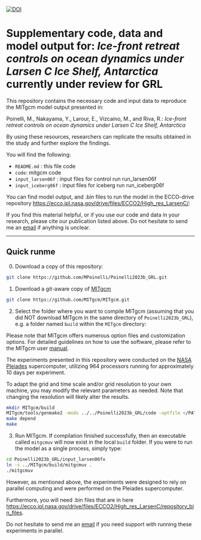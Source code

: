 [![DOI](https://zenodo.org/badge/672878589.svg)](https://zenodo.org/badge/latestdoi/672878589)
# Supplementary code, data and model output for: _Ice-front retreat controls on ocean dynamics under Larsen C Ice Shelf, Antarctica_ currently under review for GRL

This repository contains the necessary code and input data to reproduce the MITgcm model output presented in:

Poinelli, M., Nakayama, Y., Larour, E., Vizcaino, M., and Riva, R.: 
_Ice-front retreat controls on ocean dynamics under Larsen C Ice Shelf, Antarctica_

By using these resources, researchers can replicate the results obtained in the study and further explore the findings.


You will find the following:
* `README.md`			: this file	code				
* `code`: mitgcm code
* `input_larsen06f`			: input files for control run run_larsen06f
* `input_iceberg06f`  : input files for iceberg run run_iceberg06f

You can find model output, and .bin files to run the model in the ECCO-drive repository https://ecco.jpl.nasa.gov/drive/files/ECCO2/High_res_LarsenC/:

If you find this material helpful, or if you use our code and data in your research, please cite our publication listed above.
Do not hesitate to send me an [email](mailto:mattia.poinelli@jpl.nasa.gov) if anything is unclear.

---
## Quick runme

0) Download a copy of this repository:

```bash
git clone https://github.com/MPoinelli/Poinelli2023b_GRL.git
```

1) Download a git-aware copy of [MITgcm](http://mitgcm.org)

```bash
git clone https://github.com/MITgcm/MITgcm.git
```

2) Select the folder where you want to compile MITgcm (assuming that you did NOT download MITgcm in the same directory of `Poinelli2023b_GRL`), e.g. a folder named `build` within the `MITgcm` directory:

Please note that MITgcm offers numerous option files and customization options. For detailed guidelines on how to use the software, please refer to the MITgcm user [manual](https://mitgcm.readthedocs.io/en/latest/index.html).

The experiments presented in this repository were conducted on the [NASA Pleiades](https://www.nas.nasa.gov/hecc/#url) supercomputer, utilizing 964 processors running for approximately 10 days per experiment.

To adapt the grid and time scale and/or grid resolution to your own machine, you may modify the relevant parameters as needed. Note that changing the resolution will likely alter the results.

```bash
mkdir MITgcm/build
MITgcm/tools/genmake2 -mods ../../Poinelli2023b_GRL/code -optfile </PATH/TO/OPTFILE>
make depend
make
```

3) Run MITgcm. If compilation finished successfully, then an executable called `mitgcmuv` will now exist in the local `build` folder. If you were to run the model as a single process, simply type:

```bash
cd Poinelli2023b_GRL/input_larsen06fx
ln -s ../MITgcm/build/mitgcmuv .
./mitgcmuv
```
However, as mentioned above, the experiments were designed to rely on parallel computing and were performed on the Pleiades supercomputer. 

Furthermore, you will need .bin files that are in here https://ecco.jpl.nasa.gov/drive/files/ECCO2/High_res_LarsenC/repository_bin_files.

Do not hesitate to send me an [email](mailto:mattia.poinelli@jpl.nasa.gov) if you need support with running these experiments in parallel.
